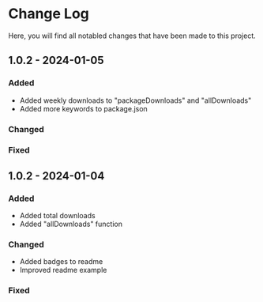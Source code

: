 # Change Log

Here, you will find all notabled changes that have been made to this project.

## 1.0.2 - 2024-01-05

### Added
- Added weekly downloads to "packageDownloads" and "allDownloads"
- Added more keywords to package.json

### Changed

### Fixed

## 1.0.2 - 2024-01-04

### Added
- Added total downloads
- Added "allDownloads" function

### Changed
- Added badges to readme
- Improved readme example

### Fixed